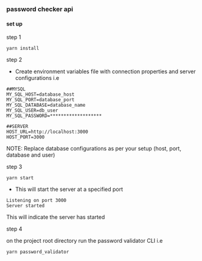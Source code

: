 ### password checker api

#### set up
step 1

```yarn install```

step 2 

- Create environment variables file with connection properties and server configurations i.e

```
##MYSQL
MY_SQL_HOST=database_host
MY_SQL_PORT=database_port
MY_SQL_DATABASE=database_name
MY_SQL_USER=db_user
MY_SQL_PASSWORD=*******************

##SERVER
HOST_URL=http://localhost:3000
HOST_PORT=3000
```
NOTE: Replace database configurations as per your setup (host, port, database and user)

step 3

```yarn start``` 

- This will start the server at a specified port

``` 
Listening on port 3000
Server started
```
This will indicate the server has started 


step 4 

on the project root directory run the password validator CLI i.e

```yarn password_validator```
